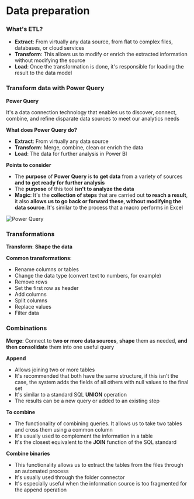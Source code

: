 # Data preparation

### What's ETL?

* **Extract**: From virtually any data source, from flat to complex files, databases, or cloud services&#x20;
* **Transform**: This allows us to modify or enrich the extracted information without modifying the source&#x20;
* **Load**: Once the transformation is done, it's responsible for loading the result to the data model

### Transform data with Power Query

**Power Query**

It's a data connection technology that enables us to discover, connect, combine, and refine disparate data sources to meet our analytics needs

**What does Power Query do?**

* **Extract**: From virtually any data source
* **Transform**: Merge, combine, clean or enrich the data
* **Load**: The data for further analysis in Power BI

**Points to consider**

* The **purpose** of **Power Query** is **to** **get** **data** from a variety of sources **and to** **get ready for further analysis**
* The **purpose** of this tool **isn't to analyze the data**&#x20;
* **Magic**: It's the **collection of steps** that are carried out **to reach a result**, it also **allows us to go back or forward these, without modifying the data source**. It's similar to the process that a macro performs in Excel

![Power Query](https://i.imgur.com/zIjUUnw.jpg)

### Transformations

**Transform**: **Shape the data**&#x20;

**Common transformations**:

* Rename columns or tables
* Change the data type (convert text to numbers, for example)
* Remove rows
* Set the first row as header
* Add columns
* Split columns
* Replace values
* Filter data

### Combinations

**Merge**: Connect to **two or more data sources**, **shape** them as needed, **and then consolidate** them into one useful query

**Append**

* Allows joining two or more tables
* It's recommended that both have the same structure, if this isn't the case, the system adds the fields of all others with null values to the final set
* It's similar to a standard SQL **UNION** operation
* The results can be a new query or added to an existing step

**To combine**

* The functionality of combining queries. It allows us to take two tables and cross them using a common column
* It's usually used to complement the information in a table
* It's the closest equivalent to the **JOIN** function of the SQL standard

**Combine binaries**

* This functionality allows us to extract the tables from the files through an automated process
* It's usually used through the folder connector
* It's especially useful when the information source is too fragmented for the append operation
